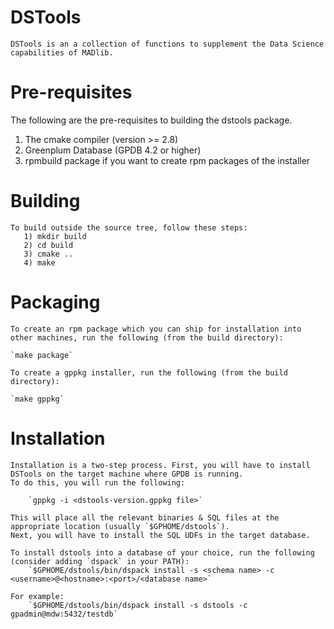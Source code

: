 DSTools
========

    DSTools is an a collection of functions to supplement the Data Science capabilities of MADlib.

Pre-requisites
===============

   The following are the pre-requisites to building the dstools package.

   1) The cmake compiler (version >= 2.8)
   2) Greenplum Database (GPDB 4.2 or higher)
   3) rpmbuild package if you want to create rpm packages of the installer

Building
=========

    To build outside the source tree, follow these steps:
       1) mkdir build
       2) cd build
       3) cmake ..
       4) make

Packaging
==========

    To create an rpm package which you can ship for installation into other machines, run the following (from the build directory):

    `make package`

    To create a gppkg installer, run the following (from the build directory):

    `make gppkg`

Installation
=============

    Installation is a two-step process. First, you will have to install DSTools on the target machine where GPDB is running.
    To do this, you will run the following:

        `gppkg -i <dstools-version.gppkg file>`

    This will place all the relevant binaries & SQL files at the appropriate location (usually `$GPHOME/dstools`).
    Next, you will have to install the SQL UDFs in the target database.

    To install dstools into a database of your choice, run the following (consider adding `dspack` in your PATH):
        `$GPHOME/dstools/bin/dspack install -s <schema name> -c <username>@<hostname>:<port>/<database name>`
    
    For example:
        `$GPHOME/dstools/bin/dspack install -s dstools -c gpadmin@mdw:5432/testdb`

